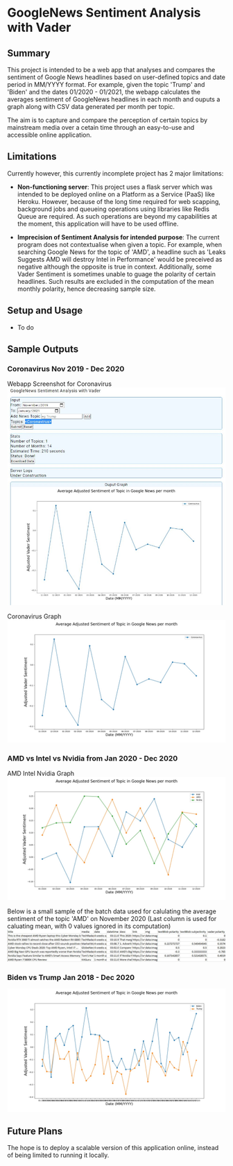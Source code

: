 # GoogleNews Sentiment Analysis with Vader

## Summary

This project is intended to be a web app that analyses and compares the sentiment of Google News headlines based on user-defined topics and date period in MM/YYYY format. For example, given the topic 'Trump' and 'Biden' and the dates 01/2020 - 01/2021, the webapp calculates the averages sentiment of GoogleNews headlines in each month and ouputs a graph along with CSV data generated per month per topic.

The aim is to capture and compare the perception of certain topics by mainstream media over a cetain time through an easy-to-use and accessible online application.

## Limitations

Currently however, this currently incomplete project has 2 major limitations:

- **Non-functioning server**: This project uses a flask server which was intended to be deployed online on a Platform as a Service (PaaS) like Heroku. However, because of the long time required for web scapping, background jobs and queueing operations using libraries like Redis Queue are required. As such operations are beyond my capabilities at the moment, this application will have to be used offline.

- **Imprecision of Sentiment Analysis for intended purpose**: The current program does not contextualise when given a topic. For example, when searching Google News for the topic of 'AMD', a headline such as 'Leaks Suggests AMD will destroy Intel in Performance' would be preceived as negative although the opposite is true in context. Additionally, some Vader Sentiment is sometimes unable to guage the polarity of certain headlines. Such results are excluded in the computation of the mean monthly polarity, hence decreasing sample size.

## Setup and Usage

- To do

## Sample Outputs

### Coronavirus Nov 2019 - Dec 2020

Webapp Screenshot for Coronavirus
![Webapp Screenshot for Coronavirus](WebappScreenshot.JPG)

Coronavirus Graph
![Coronavirus Graph](outputs\11_2019-1_2021_Coronavirus\outputGraph.jpg)

### AMD vs Intel vs Nvidia from Jan 2020 - Dec 2020

AMD Intel Nvidia Graph
![AMD Intel Nvidia Graph](outputs\1_2020-1_2021_Intel+AMD+Nvidia\outputGraph.jpg)

Below is a small sample of the batch data used for calulating the average sentiment of the topic 'AMD' on November 2020 (Last column is used for caluating mean, with 0 values ignored in its computation)
![AMD Batch Data](SampleAMDBatchData.JPG)

### Biden vs Trump Jan 2018 - Dec 2020

![Biden Trump Graph](outputs\1_2018-1_2021_Biden+Trump\outputGraph.jpg)

## Future Plans

The hope is to deploy a scalable version of this application online, instead of being limited to running it locally. 